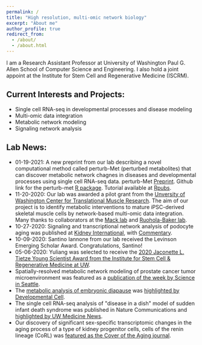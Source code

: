 ```yaml
---
permalink: /
title: "High resolution, multi-omic network biology"
excerpt: "About me"
author_profile: true
redirect_from: 
  - /about/
  - /about.html
---
```


I am a Research Assistant Professor at University of Washington Paul G. Allen School of Computer Science and Engineering. I also hold a joint appoint at the Institute for Stem Cell and Regenerative Medicine (ISCRM). 

## Current Interests and Projects:

- Single cell RNA-seq in developmental processes and disease modeling
- Multi-omic data integration
- Metabolic network modeling
- Signaling network analysis

## Lab News: 
- 01-19-2021: A new preprint from our lab describing a novel computational method called perturb-Met (perturbed metabolites) that can discover metabolic network chagnes in diseases and developmental processes using single cell RNA-seq data. perturb-Met [Preprint](https://www.biorxiv.org/content/10.1101/2021.01.18.427154v1). Github link for the perturb-met [R package](https://github.com/yuliangwang/perturb.met). Tutorial available at [Rpubs](https://rpubs.com/wang341/perturb-met).  
- 11-20-2020: Our lab was awarded a pilot grant from the [Unversity of Washington Center for Translational Muscle Research](https://iscrm.uw.edu/stories/new-muscle-center-for-uw-medicine/). The aim of our project is to identify metabolic interventions to mature iPSC-derived skeletal muscle cells by network-based multi-omic data integration. Many thanks to collaborators at the [Mack lab](http://www.rehab.washington.edu/education/faculty/nonproviderbios/mack.asp) and [Ruohola-Baker lab](http://depts.washington.edu/taneli/). 
- 10-27-2020: Signaling and transcriptional network analysis of podocyte aging was published at [Kidney International](https://www.sciencedirect.com/science/article/pii/S0085253820307055), with [Commentary](https://www.sciencedirect.com/science/article/abs/pii/S0085253820309558). 
- 10-09-2020: Santino Iannone from our lab received the Levinson Emerging Scholar Award. Congratulations, Santino!
- 05-06-2020: Yuliang was selected to receive the [2020 Jaconette L. Tietze Young Scientist Award from the Institute for Stem Cell & Regenerative Medicine at UW](https://news.cs.washington.edu/2020/05/06/the-cell-whisperer-yuliang-wang-earns-young-scientist-award-for-advancing-computational-approaches-to-restore-intercellular-communication/). 
- Spatially-resolved metabolic network modeling of prostate cancer tumor microenvironment was featured as a [publication of the week by Science in Seattle](https://scienceinseattle.com/2020/03/10/spatial-modeling-of-prostate-cancer-metabolic-gene-expression-reveals-extensive-heterogeneity-and-selective-vulnerabilities/). 
- The [metabolic analysis of embryonic diapause](https://www.cell.com/developmental-cell/fulltext/S1534-5807(19)31067-6?_returnURL=https%3A%2F%2Flinkinghub.elsevier.com%2Fretrieve%2Fpii%2FS1534580719310676%3Fshowall%3Dtrue) was [highlighted by Developmental Cell](https://www.sciencedirect.com/science/article/pii/S1534580720300022).
- The single cell RNA-seq analysis of "disease in a dish" model of sudden infant death syndrome was published in Nature Communications and [highlighted by UW Medicine News](https://newsroom.uw.edu/news/new-genetic-link-found-some-forms-sids). 
- Our discovery of significant sex-specific transcriptomic changes in the aging process of a type of kidney progenitor cells, cells of the renin lineage (CoRL) was [featured as the Cover of the Aging journal](https://www.aging-us.com/issue/v10i4).
